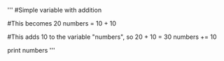 '''
#Simple variable with addition

#This becomes 20
numbers = 10 + 10

#This adds 10 to the variable "numbers", so 20 + 10 = 30
numbers += 10

print numbers
'''
